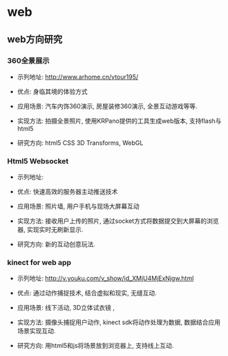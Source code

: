 web
===

web方向研究
-----------------------------------


### 360全景展示
* 示列地址: http://www.arhome.cn/vtour195/

* 优点: 身临其境的体验方式

* 应用场景: 汽车内饰360演示, 房屋装修360演示, 全景互动游戏等等.

* 实现方法: 拍摄全景照片, 使用KRPano提供的工具生成web版本, 支持flash与html5

* 研究方向: html5 CSS 3D Transforms, WebGL


### Html5 Websocket
* 示列地址: 

* 优点: 快速高效的服务器主动推送技术

* 应用场景: 照片墙, 用户手机与现场大屏幕互动

* 实现方法: 接收用户上传的照片, 通过socket方式将数据提交到大屏幕的浏览器, 实现实时无刷新显示.

* 研究方向: 新的互动创意玩法.


### kinect for web app
* 示列地址: http://v.youku.com/v_show/id_XMjU4MjExNjgw.html

* 优点: 通过动作捕捉技术, 结合虚拟和现实, 无缝互动.

* 应用场景: 线下活动, 3D立体试衣镜 , 

* 实现方法: 摄像头捕捉用户动作, kinect sdk将动作处理为数据, 数据结合应用场景实现互动.

* 研究方向: 用html5和js将场景放到浏览器上, 支持线上互动.

     
    
    
